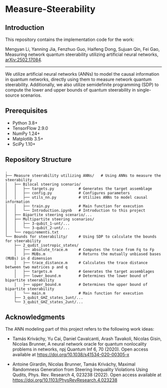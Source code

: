 # Measure-Steerability
## Introduction

This repository contains the implementation code for the work:

Mengyan Li, Yanning Jia, Fenzhuo Guo, Haifeng Dong, Sujuan Qin, Fei Gao, Measuring network quantum steerability utilizing artificial neural networks, [arXiv:2502.17084](https://arxiv.org/abs/2502.17084).

---

We utilize artificial neural networks (ANNs) to model the causal information in quantum networks, directly using them to measure network quantum steerability. Additionally, we also utilize semidefinite programming (SDP) to compute the lower and upper bounds of quantum steerability in single-source scenarios.

## Prerequisites

- Python 3.8+
- TensorFlow 2.9.0
- NumPy 1.24+
- Matplotlib 3.5+
- SciPy 1.10+

## Repository Structure

```
.
├── Measure steerability utilizing ANNs/   # Using ANNs to measure the steerability
│   ├── Bilocal steering scenario/
│   │   ├── targets.py           # Generates the target assemblage
│   │   ├── config.py            # Configures parameters
│   │   ├── utils_nn.py          # Utilizes ANNs to model causal information
│   │   ├── train.py             # Main function for execution
│   │   └── Introduction.ipynb   # Introduction to this project
│   ├── Bipartite steering scenario/...
│   ├── Multipartite steering scenarios/
│   │   ├── 3-qubit_1-unt/...
│   │   └── 3-qubit_2-unt/...
│   └── requirements.txt
└── Bounds for steerability/     # Using SDP to calculate the bounds for steerability
    ├── 2_qudit_isotropic_states/
    │   ├── absolute_trace.m     # Computes the trace from Fq to Fp
    │   ├── MUBs.m               # Returns the mutually unbiased bases (MUBs) in d dimension
    │   ├── trace_distance.m     # Calculates the trace distance between two matrices p and q
    │   ├── targets.m            # Generates the target assemblages
    │   ├── lower_bound.m        # Determines the lower bound of bipartite steerability
    │   ├── upper_bound.m        # Determines the upper bound of bipartite steerability
    │   └── main.m               # Main function for execution
    ├── 3_qubit_GHZ_states_1unt/...
    └── 3_qubit_GHZ_states_2unt/...
```

## Acknowledgments

The ANN modeling part of this project refers to the following work ideas:

- Tamás Kriváchy, Yu Cai, Daniel Cavalcanti, Arash Tavakoli, Nicolas Gisin, Nicolas Brunner, A neural network oracle for quantum nonlocality problems in networks, npj Quantum Inf 6, 70 (2020). Open access available at https://doi.org/10.1038/s41534-020-00305-x

- Antoine Girardin, Nicolas Brunner, Tamás Kriváchy, Maximal Randomness Generation from Steering Inequality Violations Using Qudits, Phys. Rev. Research 4, 023238 (2022). Open access available at https://doi.org/10.1103/PhysRevResearch.4.023238


